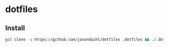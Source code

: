 # dotfiles

## Install

```sh
git clone -q https://github.com/jasondaihl/dotfiles .dotfiles && ./.dotfiles/install >/dev/null
```
